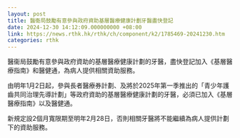 ```yaml
---
layout: post
title: 醫衞局鼓勵有意參與政府資助基層醫療健康計劃牙醫盡快登記
date: 2024-12-30 14:12:09.000000000 +08:00
link: https://news.rthk.hk/rthk/ch/component/k2/1785469-20241230.htm
categories: rthk
---
```


醫衞局鼓勵有意參與政府資助的基層醫療健康計劃的牙醫，盡快登記加入《基層醫療指南》和醫健通，為病人提供相關資助服務。

由明年1月2日起，參與長者醫療券計劃、及將於2025年第一季推出的「青少年護齒共同治理先導計劃」等政府資助的基層醫療健康計劃的牙醫，必須已加入《基層醫療指南》以及醫健通。

新規定設2個月寬限期至明年2月28日，否則相關牙醫將不能繼續為病人提供計劃下的資助服務。
